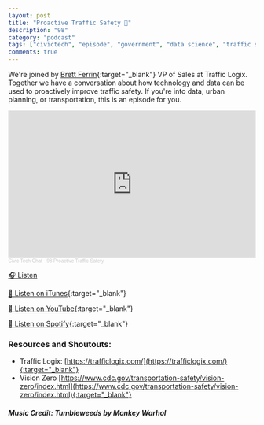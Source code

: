 ```yaml
---
layout: post
title: "Proactive Traffic Safety 🚦"
description: "98"
category: "podcast"
tags: ["civictech", "episode", "government", "data science", "traffic safety", "urban planning"]
comments: true
---
```


We're joined by [Brett Ferrin](https://www.linkedin.com/in/brett-ferrin-8504b8346/){:target="_blank"} VP of Sales at Traffic Logix. Together we have a conversation about how technology and data can be used to proactively improve traffic safety. If you're into data, urban planning, or transportation, this is an episode for you.

<iframe width="100%" height="300" scrolling="no" frameborder="no" allow="autoplay" src="https://w.soundcloud.com/player/?url=https%3A//api.soundcloud.com/tracks/2138269359%3Fsecret_token%3Ds-KP2lx9W6uIS&color=%23ff5500&auto_play=false&hide_related=false&show_comments=true&show_user=true&show_reposts=false&show_teaser=true&visual=true"></iframe><div style="font-size: 10px; color: #cccccc;line-break: anywhere;word-break: normal;overflow: hidden;white-space: nowrap;text-overflow: ellipsis; font-family: Interstate,Lucida Grande,Lucida Sans Unicode,Lucida Sans,Garuda,Verdana,Tahoma,sans-serif;font-weight: 100;"><a href="https://soundcloud.com/user-227289754" title="Civic Tech Chat" target="_blank" style="color: #cccccc; text-decoration: none;">Civic Tech Chat</a> · <a href="https://soundcloud.com/user-227289754/98-proactive-traffic-safety/s-KP2lx9W6uIS" title="98 Proactive Traffic Safety" target="_blank" style="color: #cccccc; text-decoration: none;">98 Proactive Traffic Safety</a></div>

<a href="https://soundcloud.com/user-227289754/98-proactive-traffic-safety/" target="_blank">🎧 Listen</a>

[📱 Listen on iTunes](https://itunes.apple.com/us/podcast/civic-tech-chat/id1350640468?mt=2){:target="_blank"}

[📱 Listen on YouTube](https://www.youtube.com/playlist?list=PL5NEPB2T3Hb-HpMbDW0PnXUCODdtIUjNl){:target="_blank"}

[📱 Listen on Spotify](https://open.spotify.com/show/1kbwPAi4thGOU43xFkehgT){:target="_blank"}

### Resources and Shoutouts:
-   Traffic Logix: [https://trafficlogix.com/](https://trafficlogix.com/){:target="_blank"}
-   Vision Zero [https://www.cdc.gov/transportation-safety/vision-zero/index.html](https://www.cdc.gov/transportation-safety/vision-zero/index.html){:target="_blank"}


##### Music Credit: Tumbleweeds by Monkey Warhol
